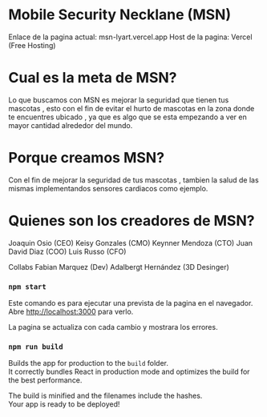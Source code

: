 # Mobile Security Necklane (MSN)  

Enlace de la pagina actual: msn-lyart.vercel.app
Host de la pagina: Vercel (Free Hosting)

# Cual es la meta de MSN? 
Lo que buscamos con MSN es mejorar la seguridad que tienen tus mascotas , esto con el fin de evitar el hurto de mascotas en la zona donde te encuentres ubicado , 
ya que es algo que se esta empezando a ver en mayor cantidad alrededor del mundo.

# Porque creamos MSN?
Con el fin de mejorar la seguridad de tus mascotas , tambien la salud de las mismas implementandos sensores cardiacos como ejemplo.

# Quienes son los creadores de MSN?
Joaquin Osio (CEO) 
Keisy Gonzales (CMO)
Keynner Mendoza (CTO) 
Juan David Diaz (COO)
Luis Russo (CFO)

Collabs 
Fabian Marquez (Dev)
Adalbergt Hernández (3D Desinger)

### `npm start`

Este comando es para ejecutar una prevista de la pagina en el navegador. 
Abre [http://localhost:3000](http://localhost:3000) para verlo.

La pagina se actualiza con cada cambio y mostrara los errores.

### `npm run build`

Builds the app for production to the `build` folder.\
It correctly bundles React in production mode and optimizes the build for the best performance.

The build is minified and the filenames include the hashes.\
Your app is ready to be deployed!

